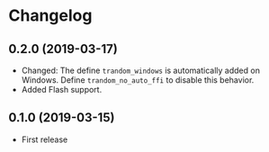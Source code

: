 Changelog
=========

0.2.0 (2019-03-17)
------------------

* Changed: The define `trandom_windows` is automatically added on Windows. Define `trandom_no_auto_ffi` to disable this behavior.
* Added Flash support.

0.1.0 (2019-03-15)
------------------

* First release
